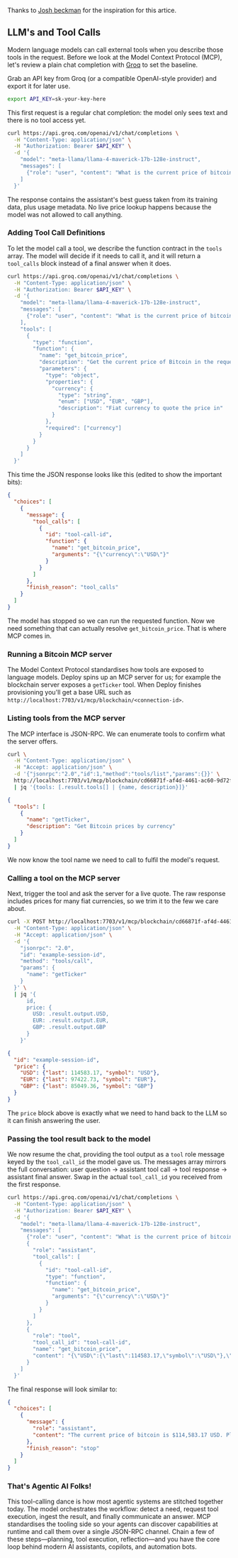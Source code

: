 Thanks to [Josh beckman](https://www.joshbeckman.org/blog/practicing/dont-forget-remote-mcp-servers-are-just-curl-calls) for the inspiration for this artice.

## LLM's and Tool Calls

Modern language models can call external tools when you describe those tools in the request. Before we look at the Model Context Protocol (MCP), let's review a plain chat completion with [Groq](https://groq.com/) to set the baseline.

Grab an API key from Groq (or a compatible OpenAI-style provider) and export it for later use.

```sh
export API_KEY=sk-your-key-here
```

This first request is a regular chat completion: the model only sees text and there is no tool access yet.

```sh
curl https://api.groq.com/openai/v1/chat/completions \
  -H "Content-Type: application/json" \
  -H "Authorization: Bearer $API_KEY" \
  -d '{
    "model": "meta-llama/llama-4-maverick-17b-128e-instruct",
    "messages": [
      {"role": "user", "content": "What is the current price of bitcoin?"}
    ]
  }'
```

The response contains the assistant's best guess taken from its training data, plus usage metadata. No live price lookup happens because the model was not allowed to call anything.

### Adding Tool Call Definitions

To let the model call a tool, we describe the function contract in the `tools` array. The model will decide if it needs to call it, and it will return a `tool_calls` block instead of a final answer when it does.

```sh
curl https://api.groq.com/openai/v1/chat/completions \
  -H "Content-Type: application/json" \
  -H "Authorization: Bearer $API_KEY" \
  -d '{
    "model": "meta-llama/llama-4-maverick-17b-128e-instruct",
    "messages": [
      {"role": "user", "content": "What is the current price of bitcoin?"}
    ],
    "tools": [
      {
        "type": "function",
        "function": {
          "name": "get_bitcoin_price",
          "description": "Get the current price of Bitcoin in the requested fiat currency.",
          "parameters": {
            "type": "object",
            "properties": {
              "currency": {
                "type": "string",
                "enum": ["USD", "EUR", "GBP"],
                "description": "Fiat currency to quote the price in"
              }
            },
            "required": ["currency"]
          }
        }
      }
    ]
  }'
```

This time the JSON response looks like this (edited to show the important bits):

```json
{
  "choices": [
    {
      "message": {
        "tool_calls": [
          {
            "id": "tool-call-id",
            "function": {
              "name": "get_bitcoin_price",
              "arguments": "{\"currency\":\"USD\"}"
            }
          }
        ]
      },
      "finish_reason": "tool_calls"
    }
  ]
}
```

The model has stopped so we can run the requested function. Now we need something that can actually resolve `get_bitcoin_price`. That is where MCP comes in.

### Running a Bitcoin MCP server

The Model Context Protocol standardises how tools are exposed to language models. Deploy spins up an MCP server for us; for example the blockchain server exposes a `getTicker` tool. When Deploy finishes provisioning you'll get a base URL such as `http://localhost:7703/v1/mcp/blockchain/<connection-id>`.

### Listing tools from the MCP server

The MCP interface is JSON-RPC. We can enumerate tools to confirm what the server offers.

```sh
curl \
  -H "Content-Type: application/json" \
  -H "Accept: application/json" \
  -d '{"jsonrpc":"2.0","id":1,"method":"tools/list","params":{}}' \
  http://localhost:7703/v1/mcp/blockchain/cd66871f-af4d-4461-ac60-9d72f0aa2fd1 \
  | jq '{tools: [.result.tools[] | {name, description}]}'
```

```json
{
  "tools": [
    {
      "name": "getTicker",
      "description": "Get Bitcoin prices by currency"
    }
  ]
}
```

We now know the tool name we need to call to fulfil the model's request.

### Calling a tool on the MCP server

Next, trigger the tool and ask the server for a live quote. The raw response includes prices for many fiat currencies, so we trim it to the few we care about.

```sh
curl -X POST http://localhost:7703/v1/mcp/blockchain/cd66871f-af4d-4461-ac60-9d72f0aa2fd1 \
  -H "Content-Type: application/json" \
  -H "Accept: application/json" \
  -d '{
    "jsonrpc": "2.0",
    "id": "example-session-id",
    "method": "tools/call",
    "params": {
      "name": "getTicker"
    }
  }' \
  | jq '{
      id,
      price: {
        USD: .result.output.USD,
        EUR: .result.output.EUR,
        GBP: .result.output.GBP
      }
    }'
```

```json
{
  "id": "example-session-id",
  "price": {
    "USD": {"last": 114583.17, "symbol": "USD"},
    "EUR": {"last": 97422.73, "symbol": "EUR"},
    "GBP": {"last": 85049.36, "symbol": "GBP"}
  }
}
```

The `price` block above is exactly what we need to hand back to the LLM so it can finish answering the user.

### Passing the tool result back to the model

We now resume the chat, providing the tool output as a `tool` role message keyed by the `tool_call_id` the model gave us. The messages array mirrors the full conversation: user question → assistant tool call → tool response → assistant final answer. Swap in the actual `tool_call_id` you received from the first response.

```sh
curl https://api.groq.com/openai/v1/chat/completions \
  -H "Content-Type: application/json" \
  -H "Authorization: Bearer $API_KEY" \
  -d '{
    "model": "meta-llama/llama-4-maverick-17b-128e-instruct",
    "messages": [
      {"role": "user", "content": "What is the current price of bitcoin?"},
      {
        "role": "assistant",
        "tool_calls": [
          {
            "id": "tool-call-id",
            "type": "function",
            "function": {
              "name": "get_bitcoin_price",
              "arguments": "{\"currency\":\"USD\"}"
            }
          }
        ]
      },
      {
        "role": "tool",
        "tool_call_id": "tool-call-id",
        "name": "get_bitcoin_price",
        "content": "{\"USD\":{\"last\":114583.17,\"symbol\":\"USD\"},\"EUR\":{\"last\":97422.73,\"symbol\":\"EUR\"},\"GBP\":{\"last\":85049.36,\"symbol\":\"GBP\"}}"
      }
    ]
  }'
```

The final response will look similar to:

```json
{
  "choices": [
    {
      "message": {
        "role": "assistant",
        "content": "The current price of bitcoin is $114,583.17 USD. Please note that cryptocurrency prices are highly volatile and can change rapidly. For the most up-to-date information, I recommend checking a reliable cryptocurrency exchange or price tracking website."
      },
      "finish_reason": "stop"
    }
  ]
}
```

### That's Agentic AI Folks!

This tool-calling dance is how most agentic systems are stitched together today. The model orchestrates the workflow: detect a need, request tool execution, ingest the result, and finally communicate an answer. MCP standardises the tooling side so your agents can discover capabilities at runtime and call them over a single JSON-RPC channel. Chain a few of these steps—planning, tool execution, reflection—and you have the core loop behind modern AI assistants, copilots, and automation bots.

